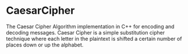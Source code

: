 # CaesarCipher
The Caesar Cipher Algorithm implementation in C++ for encoding and decoding messages. Caesar Cipher is a simple substitution cipher technique where each letter in the plaintext is shifted a certain number of places down or up the alphabet. 
